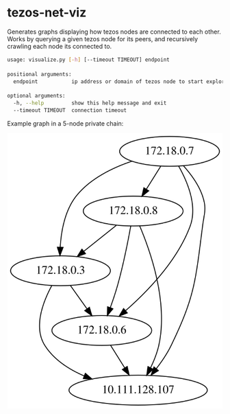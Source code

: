 # tezos-net-viz

Generates graphs displaying how tezos nodes are connected to each other. Works 
by querying a given tezos node for its peers, and recursively crawling each node 
its connected to.

```sh
usage: visualize.py [-h] [--timeout TIMEOUT] endpoint

positional arguments:
  endpoint           ip address or domain of tezos node to start exploring from

optional arguments:
  -h, --help         show this help message and exit
  --timeout TIMEOUT  connection timeout
```

Example graph in a 5-node private chain:

![Example graph](graph.gv.svg)
